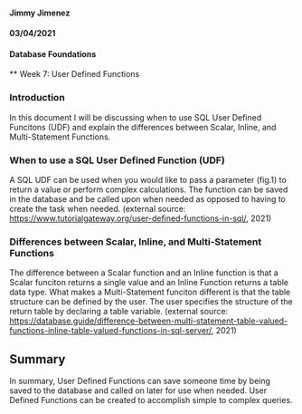 #### Jimmy Jimenez
#### 03/04/2021  
#### Database Foundations
** Week 7: User Defined Functions <p align="center">

### Introduction
In this document I will be discussing when to use SQL User Defined Funcitons (UDF) and explain the differences between Scalar, Inline, and Multi-Statement Functions. 

### When to use a SQL User Defined Function (UDF)
A SQL UDF can be used when you would like to pass a parameter (fig.1) to return a value or perform
complex calculations. The function can be saved in the database and be called upon when needed as 
opposed to having to create the task when needed. (external source: https://www.tutorialgateway.org/user-defined-functions-in-sql/, 2021)

### Differences between Scalar, Inline, and Multi-Statement Functions
The difference between a Scalar function and an Inline function is that a Scalar funciton returns a single value and an Inline 
Function returns a table data type. 
What makes a Multi-Statement funciton different is that the table structure can be defined by the user. The user specifies the structure of the return table by declaring a table variable. (external source: https://database.guide/difference-between-multi-statement-table-valued-functions-inline-table-valued-functions-in-sql-server/, 2021)

## Summary
In summary, User Defined Functions can save someone time by being saved to the database and called on later for use when needed. User Defined Functions can be created to accomplish simple to complex queries. 
